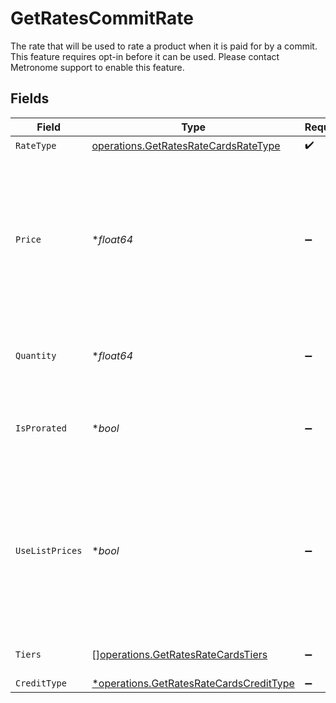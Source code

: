 # GetRatesCommitRate

The rate that will be used to rate a product when it is paid for by a commit. This feature requires opt-in before it can be used. Please contact Metronome support to enable this feature.


## Fields

| Field                                                                                                                                                              | Type                                                                                                                                                               | Required                                                                                                                                                           | Description                                                                                                                                                        |
| ------------------------------------------------------------------------------------------------------------------------------------------------------------------ | ------------------------------------------------------------------------------------------------------------------------------------------------------------------ | ------------------------------------------------------------------------------------------------------------------------------------------------------------------ | ------------------------------------------------------------------------------------------------------------------------------------------------------------------ |
| `RateType`                                                                                                                                                         | [operations.GetRatesRateCardsRateType](../../models/operations/getratesratecardsratetype.md)                                                                       | :heavy_check_mark:                                                                                                                                                 | N/A                                                                                                                                                                |
| `Price`                                                                                                                                                            | **float64*                                                                                                                                                         | :heavy_minus_sign:                                                                                                                                                 | Commit rate price. For FLAT rate_type, this must be >=0. For PERCENTAGE rate_type, this is a decimal fraction, e.g. use 0.1 for 10%; this must be >=0 and <=1.     |
| `Quantity`                                                                                                                                                         | **float64*                                                                                                                                                         | :heavy_minus_sign:                                                                                                                                                 | Commit rate quantity. For SUBSCRIPTION rate_type, this must be >=0.                                                                                                |
| `IsProrated`                                                                                                                                                       | **bool*                                                                                                                                                            | :heavy_minus_sign:                                                                                                                                                 | Commit rate proration configuration. Only valid for SUBSCRIPTION rate_type.                                                                                        |
| `UseListPrices`                                                                                                                                                    | **bool*                                                                                                                                                            | :heavy_minus_sign:                                                                                                                                                 | Only set for PERCENTAGE rate_type. Defaults to false. If true, rate is computed using list prices rather than the standard rates for this product on the contract. |
| `Tiers`                                                                                                                                                            | [][operations.GetRatesRateCardsTiers](../../models/operations/getratesratecardstiers.md)                                                                           | :heavy_minus_sign:                                                                                                                                                 | Only set for TIERED rate_type.                                                                                                                                     |
| `CreditType`                                                                                                                                                       | [*operations.GetRatesRateCardsCreditType](../../models/operations/getratesratecardscredittype.md)                                                                  | :heavy_minus_sign:                                                                                                                                                 | N/A                                                                                                                                                                |